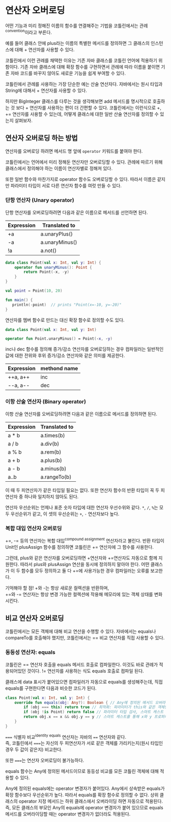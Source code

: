 # 연산자 오버로딩
어떤 기능과 미리 정해진 이름의 함수를 연결해주는 기법을 코틀린에서는 관례<sup>convention</sup>이라고 부른다.

예를 들어 클래스 안에 plus라는 이름의 특별한 메서드를 정의하면 그 클래스의 인스턴스에 대해 + 연산자를 사용할 수 있다.

코틀린에서 이런 관례를 채택한 이유는 기존 자바 클래스를 코틀린 언어에 적용하기 위함이다.
기존 자바 클래스에 대해 확장 함수를 구현하면서 관례에 따라 이름을 붙이면 기존 자바 코드를 바꾸지 않아도 새로운 기능을 쉽게 부여할 수 있다.

코틀린에서 관례를 사용하는 가장 단순한 예는 산술 연산자다.
자바에서는 원시 타입과 String에 대해서 + 연산자를 사용할 수 있다.

하지만 BigInteger 클래스를 다루는 것을 생각해보면
add 메서드를 명시적으로 호출하는 것 보다 + 연산자를 사용하는 편이 더 간편할 수 있다.
코틀린에서는 이런식으로 +, += 연산자를 사용할 수 있는데, 어떻게 클래스에 대한 일반 산술 연산자를 정의할 수 있는지 살펴보자.

## 연산자 오버로딩 하는 방법
연산자를 오버로딩 하려면 메서드 명 앞에 `operator` 키워드를 붙여야 한다.

코틀린에서는 언어에서 미리 정해둔 연산자만 오버로딩할 수 있다.
관례에 따르기 위해 클래스에서 정의해야 하는 이름이 연산자별로 정해져 있다.

또한 일반 함수와 마찬가지로 operator 함수도 오버로딩할 수 있다.
따라서 이름은 같지만 파라미터 타입이 서로 다른 연산자 함수를 여럿 만들 수 있다.

### 단항 연산자 (Unary operator)
단항 연산자를 오버로딩하려면 다음과 같은 이름으로 메서드를 선언하면 된다.

| Expression | Translated to |
|----|----------|
| +a | a.unaryPlus() |
| -a | a.unaryMinus() |
| !a | a.not() |

```kotlin
data class Point(val x: Int, val y: Int) {
	operator fun unaryMinus(): Point {
		return Point(-x, -y)
	} 
}

val point = Point(10, 20)

fun main() {
   println(-point)  // prints "Point(x=-10, y=-20)"
}
```

연산자를 멤버 함수로 만드는 대신 확장 함수로 정의할 수도 있다.
```kotlin
data class Point(val x: Int, val y: Int)

operator fun Point.unaryMinus() = Point(-x, -y)
```

inc나 dec 함수를 정의해 증가/감소 연산자를 오버로딩하는 경우 컴파일러는 일반적인 값에 대한 전위와 후위 증가/감소 연산자와 같은 의미를 제공한다.

| Expression | methond name |
|----|----------|
| ++a, a++ | inc |
| --a, a-- | dec |


### 이항 산술 연산자 (Binary operator)
이항 산술 연산자를 오버로딩하려면 다음과 같은 이름으로 메서드를 정의하면 된다.

| Expression | Translated to |
|----|----------|
| a * b | a.times(b) |
| a / b | a.div(b) |
| a % b | a.rem(b) |
| a + b | a.plus(b) |
| a - b | a.minus(b) |
| a..b | a.rangeTo(b) |

이 때 두 피연산자가 같은 타입일 필요는 없다.
또한 연산자 함수의 반환 타입이 꼭 두 피연산자 중 하나와 일치하지 않아도 된다.

연산자 우선순위는 언제나 표준 숫자 타입에 대한 연산자 우선수위와 같다.
`*`, `/`, `%`는 모두 우선순위가 같고, 이 셋의 우선순위는 `+`, `-` 연산자보다 높다.

### 복합 대입 연산자 오버로딩
+=, -= 등의 연산자는 복합 대입<sup>compound assignment</sup> 연산자라고 불린다.
반환 타입이 Unit인 plusAssign 함수를 정의하면 코틀린은 += 연산자에 그 함수를 사용한다. 

그런데, plus와 같은 연산자를 오버로딩하면 +연산자와 +=연산자도 자동으로 함께 지원한다.
따라서 plus와 plusAssign 연산을 동시에 정의하지 말아야 한다.
어떤 클래스가 이 두 함수를 모두 정의하고 둘 다 +=에 사용가능한 경우 컴파일러는 오류를 보고한다.

기억해야 할 점!
+와 -는 항상 새로운 컬렉션을 반환하며,  
+=와 -= 연산자는 항상 변경 가능한 컬렉션에 작용해 메모리에 있는 객체 상태를 변화시킨다.

## 비교 연산자 오버로딩
코틀린에서는 모든 객체에 대해 비교 연산을 수행할 수 있다.
자바에서는 equals나 compareTo를 호출해야 했지만, 코틀린에서는 == 비교 연산자를 직접 사용할 수 있다.

### 동등성 연산자: equals
코틀린은 == 연산자 호출을 equals 메서드 호출로 컴파일한다. 이것도 바로 관례가 적용되어있던 것이다.
!= 연산자를 사용하는 식도 equals 호출로 컴파일 된다.

클래스에 data 표시가 붙어있으면 컴파일러가 자동으로 equals를 생성해주는데, 직접 equals를 구현한다면 다음과 비슷한 코드가 된다.
```kotlin
class Point(val x: Int, val y: Int) {  
	override fun equals(obj: Any?): Boolean { // Any에 정의된 메서드 오버라이딩
		if (obj === this) return true // 최적화: 파라미터가 this와 같은 객체면 바로 반환
		if (obj !is Point) return false // 파라미터 타입 검사, 스마트 캐스트 
		return obj.x == x && obj.y == y // 스마트 캐스트를 통해 x와 y 프로퍼티에 접근
	}
}
```

`===` 식별자 비교<sup>identity equals</sup> 연산자는 자바의 `==` 연산자와 같다.  
즉, 코틀린에서 `===`는 자신의 두 피연산자가 서로 같은 객체를 가리키는지(원시 타입인 경우 두 값이 같은지) 비교한다.

또한 `===`는 연산자 오버로딩이 불가능하다.

 equals 함수는 Any에 정의된 메서드이므로 동등성 비교를 모든 코틀린 객체에 대해 적용할 수 있다.

Any에 정의된 equals에는 operator 변경자가 붙어있다.
Any에서 상속받은 equals가 확장 함수보다 우선순위가 높다. 따라서 equals를 확장 함수로 정의할 수 없다.
상위 클래스의 operator 지정 메서드는 하위 클래스에서 오버라이딩 하면 자동으로 적용된다.   
즉, 모든 클래스의 부모인 Any의 equals에 operator 변경자가 붙어 있으므로 equals 메서드를 오버라이딩할 때는 operator 변경자가 없더라도 적용된다.